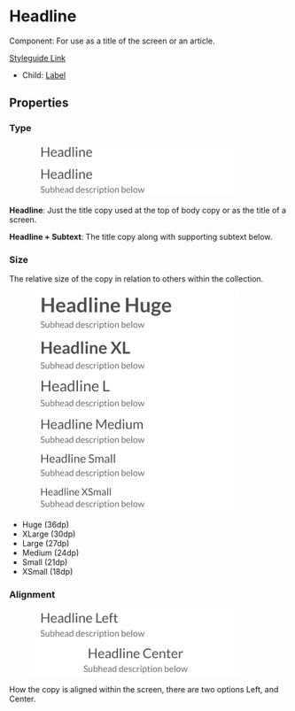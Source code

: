 # Headline

Component: For use as a title of the screen or an article.

[Styleguide Link](https://zpl.io/a8DGR3K)

* Child: [Label](../overview/label.md)

## Properties

### Type

<figure><img src="../../.gitbook/assets/Type (1).png" alt=""><figcaption></figcaption></figure>

**Headline**: Just the title copy used at the top of body copy or as the title of a screen.

**Headline + Subtext**: The title copy along with supporting subtext below.

### Size

The relative size of the copy in relation to others within the collection.

<figure><img src="../../.gitbook/assets/Size (6).png" alt=""><figcaption></figcaption></figure>

* Huge (36dp)
* XLarge (30dp)
* Large (27dp)
* Medium (24dp)
* Small (21dp)
* XSmall (18dp)

### Alignment

<figure><img src="../../.gitbook/assets/Alignment.png" alt=""><figcaption></figcaption></figure>

How the copy is aligned within the screen, there are two options Left, and Center.

